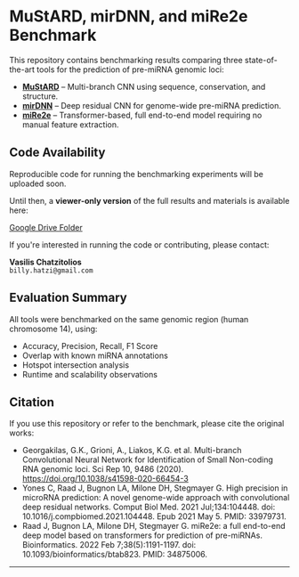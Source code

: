# MuStARD, mirDNN, and miRe2e Benchmark

This repository contains benchmarking results comparing three state-of-the-art tools for the prediction of pre-miRNA genomic loci:

- **[MuStARD](https://gitlab.com/RBP_Bioinformatics/mustard)** – Multi-branch CNN using sequence, conservation, and structure.
- **[mirDNN](https://github.com/cyones/mirDNN)** – Deep residual CNN for genome-wide pre-miRNA prediction.
- **[miRe2e](https://github.com/sinc-lab/miRe2e)** – Transformer-based, full end-to-end model requiring no manual feature extraction.

## Code Availability

Reproducible code for running the benchmarking experiments will be uploaded soon.

Until then, a **viewer-only version** of the full results and materials is available here:

[Google Drive Folder](https://drive.google.com/drive/folders/1H3RlNo4ZQKTwxWBETGZQnW2JL1OH-vWL?usp=sharing)

If you're interested in running the code or contributing, please contact:

 **Vasilis Chatzitolios**  
`billy.hatzi@gmail.com`

## Evaluation Summary

All tools were benchmarked on the same genomic region (human chromosome 14), using:

- Accuracy, Precision, Recall, F1 Score
- Overlap with known miRNA annotations
- Hotspot intersection analysis
- Runtime and scalability observations

## Citation

If you use this repository or refer to the benchmark, please cite the original works:

- Georgakilas, G.K., Grioni, A., Liakos, K.G. et al. Multi-branch Convolutional Neural Network for Identification of Small Non-coding RNA genomic loci. Sci Rep 10, 9486 (2020). https://doi.org/10.1038/s41598-020-66454-3
- Yones C, Raad J, Bugnon LA, Milone DH, Stegmayer G. High precision in microRNA prediction: A novel genome-wide approach with convolutional deep residual networks. Comput Biol Med. 2021 Jul;134:104448. doi: 10.1016/j.compbiomed.2021.104448. Epub 2021 May 5. PMID: 33979731.
- Raad J, Bugnon LA, Milone DH, Stegmayer G. miRe2e: a full end-to-end deep model based on transformers for prediction of pre-miRNAs. Bioinformatics. 2022 Feb 7;38(5):1191-1197. doi: 10.1093/bioinformatics/btab823. PMID: 34875006.

---

